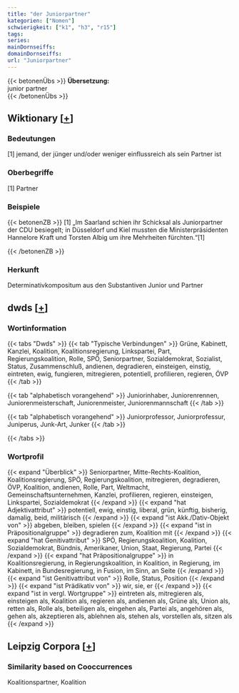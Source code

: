 ```yaml
---
title: "der Juniorpartner"
kategorien: ["Nomen"]
schwierigkeit: ["k1", "h3", "r15"]
tags:
series:
mainDornseiffs:
domainDornseiffs:
url: "Juniorpartner"
---
```


{{< betonenÜbs >}}
**Übersetzung:**  
junior partner  
{{< /betonenÜbs >}}

## Wiktionary [[+](https://de.wiktionary.org/wiki/Juniorpartner)]

### Bedeutungen
[1] jemand, der jünger und/oder weniger einflussreich als sein Partner ist  

### Oberbegriffe
[1] Partner  

### Beispiele
{{< betonenZB >}}
[1] „Im Saarland schien ihr Schicksal als Juniorpartner der CDU besiegelt; in Düsseldorf und Kiel mussten die Ministerpräsidenten Hannelore Kraft und Torsten Albig um ihre Mehrheiten fürchten.“[1]  

{{< /betonenZB >}}
### Herkunft
Determinativkompositum aus den Substantiven Junior und Partner  



## dwds [[+](https://www.dwds.de/wb/Juniorpartner)]

### Wortinformation
{{< tabs "Dwds" >}}
{{< tab "Typische Verbindungen" >}}
Grüne, Kabinett, Kanzlei, Koalition, Koalitionsregierung, Linkspartei, Part, Regierungskoalition, Rolle, SPÖ, Seniorpartner, Sozialdemokrat, Sozialist, Status, Zusammenschluß, andienen, degradieren, einsteigen, einstig, eintreten, ewig, fungieren, mitregieren, potentiell, profilieren, regieren, ÖVP
{{< /tab >}}

{{< tab "alphabetisch vorangehend" >}}
Juniorinhaber, Juniorenrennen, Juniorenmeisterschaft, Juniorenmeister, Juniorenmannschaft
{{< /tab >}}

{{< tab "alphabetisch vorangehend" >}}
Juniorprofessor, Juniorprofessur, Juniperus, Junk-Art, Junker
{{< /tab >}}

{{< /tabs >}}

### Wortprofil
{{< expand "Überblick" >}} Seniorpartner, Mitte-Rechts-Koalition, Koalitionsregierung, SPÖ, Regierungskoalition, mitregieren, degradieren, ÖVP, Koalition, andienen, Rolle, Part, Weltmacht, Gemeinschaftsunternehmen, Kanzlei, profilieren, regieren, einsteigen, Linkspartei, Sozialdemokrat {{< /expand >}}
{{< expand "hat Adjektivattribut" >}} potentiell, ewig, einstig, liberal, grün, künftig, bisherig, damalig, beid, militärisch {{< /expand >}}
{{< expand "ist Akk./Dativ-Objekt von" >}} abgeben, bleiben, spielen {{< /expand >}}
{{< expand "ist in Präpositionalgruppe" >}} degradieren zum, Koalition mit {{< /expand >}}
{{< expand "hat Genitivattribut" >}} SPÖ, Regierungskoalition, Koalition, Sozialdemokrat, Bündnis, Amerikaner, Union, Staat, Regierung, Partei {{< /expand >}}
{{< expand "hat Präpositionalgruppe" >}} in Koalitionsregierung, in Regierungskoalition, in Koalition, in Regierung, im Kabinett, in Bundesregierung, in Fusion, im Sinn, an Seite {{< /expand >}}
{{< expand "ist Genitivattribut von" >}} Rolle, Status, Position {{< /expand >}}
{{< expand "ist Prädikativ von" >}} wir, sie, er {{< /expand >}}
{{< expand "ist in vergl. Wortgruppe" >}} eintreten als, mitregieren als, einsteigen als, Koalition als, regieren als, andienen als, Grüne als, Union als, retten als, Rolle als, beteiligen als, eingehen als, Partei als, angehören als, gehen als, akzeptieren als, ablehnen als, stehen als, vorstellen als, sitzen als {{< /expand >}}

## Leipzig Corpora [[+](https://corpora.uni-leipzig.de/en/res?word=Juniorpartner&corpusId=deu_newscrawl-public_2018)]


### Similarity based on Cooccurrences
Koalitionspartner, Koalition

